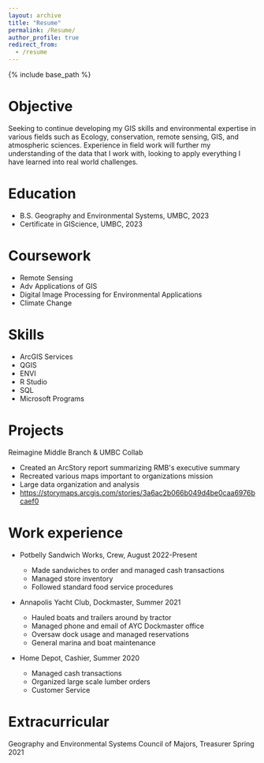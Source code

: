```yaml
---
layout: archive
title: "Resume"
permalink: /Resume/
author_profile: true
redirect_from:
  - /resume
---
```


{% include base_path %}

Objective
======
Seeking to continue developing my GIS skills and environmental expertise in various fields such as Ecology, conservation, remote sensing, GIS, and atmospheric sciences. Experience in field work will further my understanding of the data that I work with, looking to apply everything I have learned into real world challenges.




Education
======
* B.S. Geography and Environmental Systems, UMBC, 2023
* Certificate in GIScience, UMBC, 2023

Coursework
======
* Remote Sensing
* Adv Applications of GIS
* Digital Image Processing for Environmental Applications
* Climate Change

Skills
======
* ArcGIS Services
* QGIS
* ENVI
* R Studio
* SQL
* Microsoft Programs

Projects
======
Reimagine Middle Branch & UMBC Collab
* Created an ArcStory report summarizing RMB's executive summary 
* Recreated various maps important to organizations mission
* Large data organization and analysis
* https://storymaps.arcgis.com/stories/3a6ac2b066b049d4be0caa6976bcaef0

Work experience
======
* Potbelly Sandwich Works, Crew, August 2022-Present
  * Made sandwiches to order and managed cash transactions
  * Managed store inventory
  * Followed standard food service procedures 

* Annapolis Yacht Club, Dockmaster, Summer 2021
  * Hauled boats and trailers around by tractor
  * Managed phone and email of AYC Dockmaster office
  * Oversaw dock usage and managed reservations
  * General marina and boat maintenance
  
* Home Depot, Cashier, Summer 2020
  * Managed cash transactions
  * Organized large scale lumber orders
  * Customer Service

Extracurricular 
======
Geography and Environmental Systems Council of Majors, Treasurer Spring 2021


  

  

